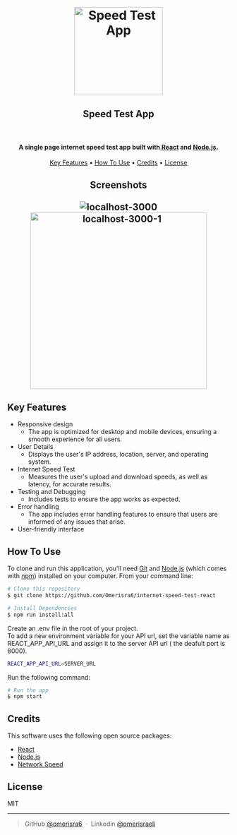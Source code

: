 
<h1 align="center">
  <br>
  <img src="https://cdn-icons-png.flaticon.com/512/10321/10321953.png" alt="Speed Test App" width="200">
  <br>
  <h2 align="center">Speed Test App</h2>
  <br>
</h1>

<h4 align="center">A single page internet speed test app built with<a href="https://react.dev/" target="_blank"> React</a> and <a href="https://nodejs.org/" target="_blank">Node.js</a>.</h4>
<p align="center"></p>
<p align="center">
  <a href="#key-features">Key Features</a> •
  <a href="#how-to-use">How To Use</a> •
  <a href="#credits">Credits</a> •
  <a href="#license">License</a>
</p>
<h2 align="center">
  Screenshots
  <br>
  <br>
  <img src="https://i.ibb.co/BsVkXMK/localhost-3000.png" alt="localhost-3000" border="0">
  <br>
  <img src="https://i.postimg.cc/x1mTJ7ww/localhost-3000-1.png" alt="localhost-3000-1" border="0" height="400">
</h2>


## Key Features

* Responsive design 
  - The app is optimized for desktop and mobile devices, ensuring a smooth experience for all users.
* User Details
  - Displays the user's IP address, location, server, and operating system.
* Internet Speed Test
  - Measures the user's upload and download speeds, as well as latency, for accurate results.
* Testing and Debugging
  - Includes tests to ensure the app works as expected.
* Error handling
  - The app includes error handling features to ensure that users are informed of any issues that arise.
* User-friendly interface

## How To Use

To clone and run this application, you'll need [Git](https://git-scm.com) and [Node.js](https://nodejs.org/en/download/) (which comes with [npm](http://npmjs.com)) installed on your computer. From your command line:

```bash
# Clone this repository
$ git clone https://github.com/Omerisra6/internet-speed-test-react

# Install Dependencies
$ npm run install:all
```

Create an .env file in the root of your project.
<br>
To add a new environment variable for your API url, set the variable name as REACT_APP_API_URL and assign it to the server API url ( the deafult port is 8000).
<br>
```bash
REACT_APP_API_URL=SERVER_URL
```
Run the following command:
```bash
# Run the app
$ npm start
```

## Credits

This software uses the following open source packages:

- [React](https://react.dev/)
- [Node.js](https://nodejs.org/)
- [Network Speed](https://www.npmjs.com/package/network-speed)


## License

MIT

---

> GitHub [@omerisra6](https://github.com/Omerisra6) &nbsp;&middot;&nbsp;
> Linkedin [@omerisraeli](https://www.linkedin.com/in/omer-israeli6/)

